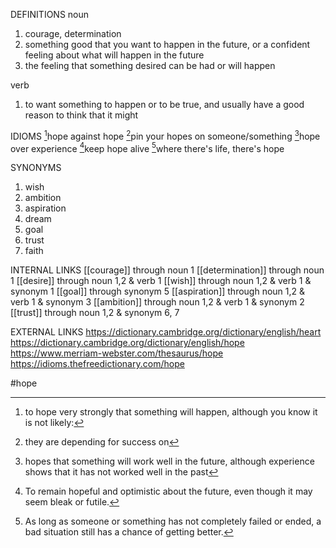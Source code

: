 DEFINITIONS
noun
1. courage, determination
2. something good that you want to happen in the future, or a confident feeling about what will happen in the future
3. the feeling that something desired can be had or will happen


verb
1.  to want something to happen or to be true, and usually have a good reason to think that it might

IDIOMS
[^1]hope against hope
[^2]pin your hopes on someone/something
[^3]hope over experience
[^4]keep hope alive
[^5]where there's life, there's hope


SYNONYMS
1. wish
2. ambition
3. aspiration
4. dream
5. goal
6. trust
7. faith

INTERNAL LINKS
[[courage]] through noun 1
[[determination]] through noun 1
[[desire]] through noun 1,2 & verb 1
[[wish]] through noun 1,2 & verb 1 & synonym 1
[[goal]] through synonym 5
[[aspiration]] through noun 1,2 & verb 1 & synonym 3
[[ambition]] through noun 1,2 & verb 1 & synonym 2
[[trust]] through noun 1,2 & synonym 6, 7


EXTERNAL LINKS
https://dictionary.cambridge.org/dictionary/english/heart
https://dictionary.cambridge.org/dictionary/english/hope
https://www.merriam-webster.com/thesaurus/hope
https://idioms.thefreedictionary.com/hope

#hope

[^1]: to hope very strongly that something will happen, although you know it is not likely:

[^2]: they are depending for success on

[^3]: hopes that something will work well in the future, although experience shows that it has not worked well in the past

[^4]: To remain hopeful and optimistic about the future, even though it may seem bleak or futile.

[^5]: As long as someone or something has not completely failed or ended, a bad situation still has a chance of getting better.
